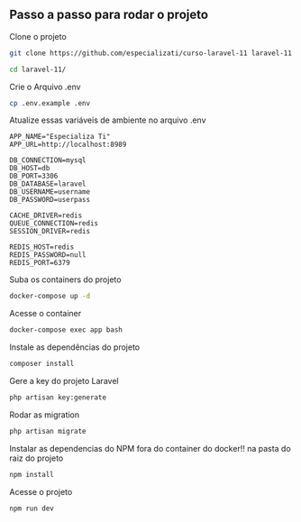 ## Passo a passo para rodar o projeto
Clone o projeto
```sh
git clone https://github.com/especializati/curso-laravel-11 laravel-11
```
```sh
cd laravel-11/
```


Crie o Arquivo .env
```sh
cp .env.example .env
```


Atualize essas variáveis de ambiente no arquivo .env
```dosini
APP_NAME="Especializa Ti"
APP_URL=http://localhost:8989

DB_CONNECTION=mysql
DB_HOST=db
DB_PORT=3306
DB_DATABASE=laravel
DB_USERNAME=username
DB_PASSWORD=userpass

CACHE_DRIVER=redis
QUEUE_CONNECTION=redis
SESSION_DRIVER=redis

REDIS_HOST=redis
REDIS_PASSWORD=null
REDIS_PORT=6379
```


Suba os containers do projeto
```sh
docker-compose up -d
```


Acesse o container
```sh
docker-compose exec app bash
```


Instale as dependências do projeto
```sh
composer install
```


Gere a key do projeto Laravel
```sh
php artisan key:generate
```
Rodar as migration
```sh
php artisan migrate
```
Instalar as dependencias do NPM fora do container do docker!! na pasta do raiz do projeto
```sh
npm install
```

Acesse o projeto
```sh
npm run dev
```

